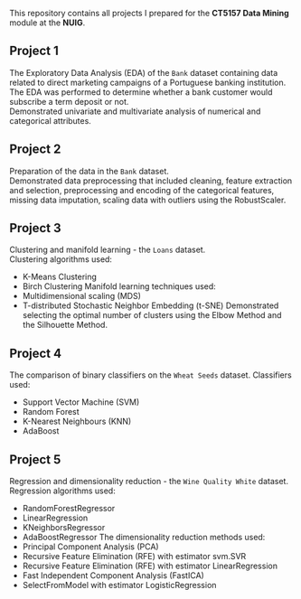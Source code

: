 This repository contains all projects I prepared for the **CT5157 Data Mining** module at the **NUIG**. 

## Project 1
The Exploratory Data Analysis (EDA) of the `Bank` dataset containing data related to direct marketing campaigns of a Portuguese banking institution. The EDA was performed to determine whether a bank customer would subscribe a term deposit or not.  
Demonstrated univariate and multivariate analysis of numerical and categorical attributes.

## Project 2
Preparation of the data in the `Bank` dataset.  
Demonstrated data preprocessing that included cleaning, feature extraction and selection, preprocessing and encoding of the categorical features, missing data imputation, scaling data with outliers using the RobustScaler.

## Project 3
Clustering and manifold learning - the `Loans` dataset.  
Clustering algorithms used: 
* K-Means Clustering
* Birch Clustering
Manifold learning techniques used:
* Multidimensional scaling (MDS)
* T-distributed Stochastic Neighbor Embedding (t-SNE)
Demonstrated selecting the optimal number of clusters using the Elbow Method and the Silhouette Method.

## Project 4
The comparison of binary classifiers on the `Wheat Seeds` dataset. Classifiers used:
* Support Vector Machine (SVM)
* Random Forest
* K-Nearest Neighbours (KNN)
* AdaBoost

## Project 5
Regression and dimensionality reduction - the `Wine Quality White` dataset.  
Regression algorithms used:
* RandomForestRegressor
* LinearRegression
* KNeighborsRegressor
* AdaBoostRegressor
The dimensionality reduction methods used:
* Principal Component Analysis (PCA)
* Recursive Feature Elimination (RFE) with estimator svm.SVR
* Recursive Feature Elimination (RFE) with estimator LinearRegression
* Fast Independent Component Analysis (FastICA)
* SelectFromModel with estimator LogisticRegression
